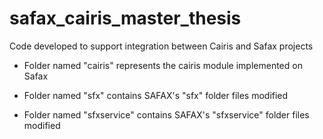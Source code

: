 # safax_cairis_master_thesis
Code developed to support integration between Cairis and Safax projects

- Folder named "cairis" represents the cairis module implemented on Safax

- Folder named "sfx" contains SAFAX's "sfx" folder files modified

- Folder named "sfxservice" contains SAFAX's "sfxservice" folder files modified
